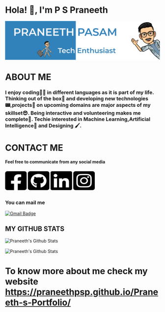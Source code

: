 # Hola! 👋, I'm P S Praneeth

<img align="center" src="https://github.com/Praneethpsp/Praneethpsp/blob/master/headerpsp.png" alt=“image” width=“100%”/>

# ABOUT ME

### I enjoy coding👨‍💻 in different languages as it is part of my life. Thinking out of the box🎁 and developing new technologies📟,projects📝 on upcoming domains are major aspects of my skillset😎. Being interactive and volunteering makes me complete🤗. Techie interested in Machine Learning,Artificial Intelligence🧐 and Designing 🖌.

# CONTACT ME
#### Feel free to communicate from any social media

[![](https://github.com/Praneethpsp/Praneethpsp/blob/master/facebook-square-brands%201.png)](https://www.facebook.com/urstrulypsp/)
[![](https://github.com/Praneethpsp/Praneethpsp/blob/master/github-square-brands%201.png)](https://github.com/Praneethpsp/)
[![](https://github.com/Praneethpsp/Praneethpsp/blob/master/linkedin-brands%201.png)](https://www.linkedin.com/in/praneethpasam10/)
[![](https://github.com/Praneethpsp/Praneethpsp/blob/master/instagram-square-brands%201.png)](https://www.instagram.com/urstrulypsp//)


### You can mail me
[![Gmail Badge](https://img.shields.io/badge/-Praneeth%20Pasam-c14438?style=flat-square&logo=Gmail&logoColor=white&link=mailto:praneethpsp10@gmail.com)](mailto:praneethpsp10@gmail.com)

## MY GITHUB STATS

![Praneeth's Github Stats](https://github-readme-stats.vercel.app/api?username=Praneethpsp&show_icons=true&theme=tokyonight)<br>
<br>
![Praneeth's Github Stats](https://github-readme-stats.vercel.app/api/top-langs/?username=Praneethpsp&layout=compact)

# To know more about me check my website https://praneethpsp.github.io/Praneeth-s-Portfolio/
